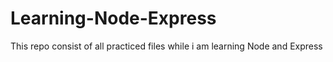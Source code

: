 # Learning-Node-Express
This repo consist of all practiced files while i am learning Node and Express
